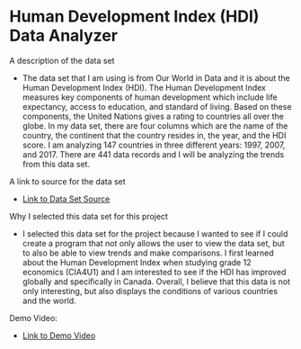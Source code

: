 
# Human Development Index (HDI) Data Analyzer

A description of the data set
* The data set that I am using is from Our World in Data and it is about the Human Development Index (HDI). The Human Development Index measures key components of human development which include life expectancy, access to education, and standard of living. Based on these components, the United Nations gives a rating to countries all over the globe. In my data set, there are four columns which are the name of the country, the continent that the country resides in, the year, and the HDI score. I am analyzing 147 countries in three different years: 1997, 2007, and 2017. There are 441 data records and I will be analyzing the trends from this data set.

A link to source for the data set
* [Link to Data Set Source](https://ourworldindata.org/human-development-index)

Why I selected this data set for this project
* I selected this data set for the project because I wanted to see if I could create a program that not only allows the user to view the data set, but to also be able to view trends and make comparisons. I first learned about the Human Development Index when studying grade 12 economics (CIA4U1) and I am interested to see if the HDI has improved globally and specifically in Canada. Overall, I believe that this data is not only interesting, but also displays the conditions of various countries and the world.

Demo Video:
* [Link to Demo Video](https://youtu.be/wlG0p3ghFxM)

